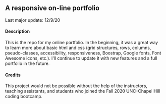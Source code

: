 ## A responsive on-line portfolio 
Last major update: 12/9/20

#### Description
This is the repo for my online portfolio. In the beginning, it was a great way to learn more about basic html and css (grid structures, rows, columns, pseudo-classes, accessibility, responsiveness, Boostrap, Google fonts, Font Awesome icons, etc.). I'll continue to update it with new features and a full portfolio in the future. 

#### Credits
This project would not be possible without the help of the instructors, teaching assistants, and students who joined the Fall 2020 UNC-Chapel Hill coding bootcamp.